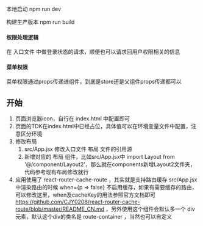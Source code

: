 本地启动
npm run dev

构建生产版本
npm run build


#### 权限处理逻辑
在 入口文件 中做登录状态的请求，顺便也可以请求回用户权限相关的信息



#### 菜单权限
菜单权限通过props传递进组件，到底是store还是父组件props传递都可以




## 开始
1. 页面浏览器icon，自行在 index.html 中配置即可
2. 页面的TDK在index.html中已经占位，具体值可以在环境变量文件中配置，注意区分环境
3. 修改布局
    1. src/App.jsx 修改入口文件 布局 文件的引用源
    2. 新增对应的 布局 组件，比如src/App.jsx中 import Layout from '@/component/Layout2'，那么就在components新增Layout2文件夹，代码参考现有布局修改就行
4. 应用使用了 react-router-cache-route ，其实就是支持路由缓存 src/App.jsx 中渲染路由的时候 when={p => false} 不启用缓存，如果有需要缓存的路由，可以修改这里，when及cacheKey的用法参照官方文档即可 https://github.com/CJY0208/react-router-cache-route/blob/master/README_CN.md ，另外使用这个组件会默认多一个 div 元素，默认这个div的类名是 route-container ，当然也可以自定义